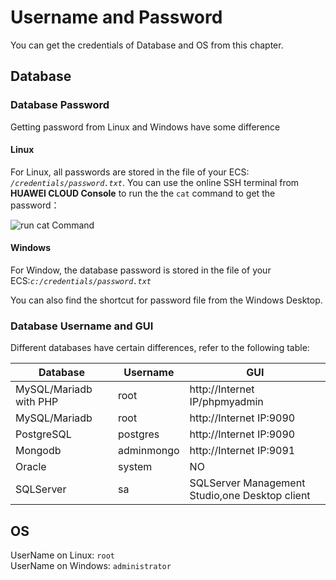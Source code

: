 # Username and Password

You can get the credentials of Database and OS from this chapter.

## Database

### Database Password

Getting password from Linux and Windows have some difference

#### Linux

For Linux, all passwords are stored in the file of your ECS: *`/credentials/password.txt`*. You can use the online SSH terminal from **HUAWEI CLOUD Console** to run the the `cat` command to get the password：

![run cat Command](https://libs.websoft9.com/Websoft9/DocsPicture/zh/common/catdbpassword-websoft9.png)

#### Windows

For Window, the database password is stored in the file of your ECS:*`c:/credentials/password.txt`*

You can also find the shortcut for password file from the Windows Desktop.

### Database Username and GUI

Different databases have certain differences, refer to the following table:

| Database                    | Username     | GUI           |
| ----------------------- | ---------- | ------------------------ |
| MySQL/Mariadb with PHP | root       | http://Internet IP/phpmyadmin |
| MySQL/Mariadb     | root       | http://Internet IP:9090       |
| PostgreSQL              | postgres   | http://Internet IP:9090       |
| Mongodb                 | adminmongo | http://Internet IP:9091       |
| Oracle                  | system     | NO                     |
| SQLServer               | sa         | SQLServer Management Studio,one Desktop client     |



## OS

UserName on Linux: `root`  
UserName on Windows: `administrator`  